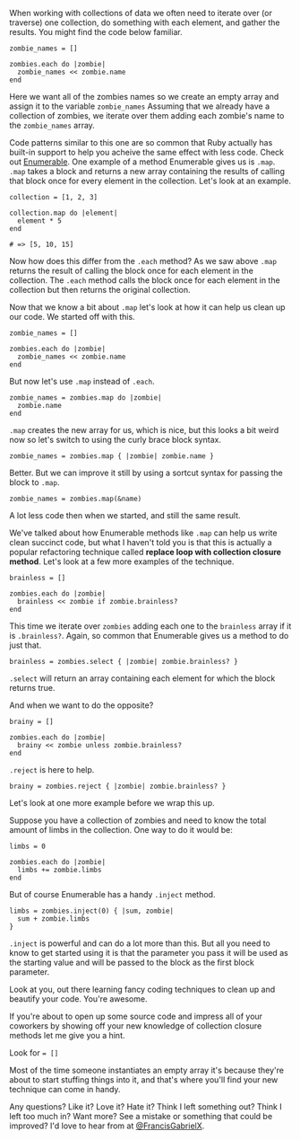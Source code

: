 When working with collections of data we often need to iterate over (or traverse) one collection, do something with each element, and gather the results. You might find the code below familiar.

```prettyprint lang-ruby
zombie_names = []

zombies.each do |zombie|
  zombie_names << zombie.name
end
```

Here we want all of the zombies names so we create an empty array and assign it to the variable ```zombie_names``` Assuming that we already have a collection of zombies, we iterate over them adding each zombie's name to the ```zombie_names``` array.

Code patterns similar to this one are so common that Ruby actually has built-in support to help you acheive the same effect with less code. Check out [Enumerable](http://ruby-doc.org/core-1.9.3/Enumerable.html). One example of a method Enumerable gives us is ```.map```. ```.map``` takes a block and returns a new array containing the results of calling that block once for every element in the collection. Let's look at an example.

```prettyprint lang-ruby
collection = [1, 2, 3]

collection.map do |element|
  element * 5
end

# => [5, 10, 15]
```

Now how does this differ from the ```.each``` method? As we saw above ```.map``` returns the result of calling the block once for each element in the collection. The ```.each``` method calls the block once for each element in the collection but then returns the original collection.

Now that we know a bit about ```.map``` let's look at how it can help us clean up our code. We started off with this.

```prettyprint lang-ruby
zombie_names = []

zombies.each do |zombie|
  zombie_names << zombie.name
end
```

But now let's use ```.map``` instead of ```.each```.

```prettyprint lang-ruby
zombie_names = zombies.map do |zombie|
  zombie.name
end
```

 ```.map``` creates the new array for us, which is nice, but this looks a bit weird now so let's switch to using the curly brace block syntax.

```prettyprint lang-ruby
zombie_names = zombies.map { |zombie| zombie.name }
```

Better. But we can improve it still by using a sortcut syntax for passing
the block to ```.map```.

```prettyprint lang-ruby
zombie_names = zombies.map(&name)
```

A lot less code then when we started, and still the same result.

We've talked about how Enumerable methods like ```.map``` can help us write clean succinct code, but what I haven't told you is that this is actually a popular refactoring technique called **replace loop with collection closure method**. Let's look at a few more examples of the technique.

```prettyprint lang-ruby
brainless = []

zombies.each do |zombie|
  brainless << zombie if zombie.brainless?
end
```

This time we iterate over ```zombies``` adding each one to the ```brainless``` array if it is ```.brainless?```. Again, so common that Enumerable gives us a method to do just that.

```prettyprint lang-ruby
brainless = zombies.select { |zombie| zombie.brainless? }
```

 ```.select``` will return an array containing each element for which the
block returns true.

And when we want to do the opposite?

```prettyprint lang-ruby
brainy = []

zombies.each do |zombie|
  brainy << zombie unless zombie.brainless?
end
```

 ```.reject``` is here to help.
```prettyprint lang-ruby
brainy = zombies.reject { |zombie| zombie.brainless? }
```

Let's look at one more example before we wrap this up.

Suppose you have a collection of zombies and need to know the total amount of limbs in the collection. One way to do it would be:

```prettyprint lang-ruby
limbs = 0

zombies.each do |zombie|
  limbs += zombie.limbs
end
```

But of course Enumerable has a handy ```.inject``` method.

```prettyprint lang-ruby
limbs = zombies.inject(0) { |sum, zombie|
  sum + zombie.limbs
}
```

```.inject``` is powerful and can do a lot more than this. But all you need to know to get started using it is that the parameter you pass it will be used as the starting value and will be passed to the block as the first block parameter.

Look at you, out there learning fancy coding techniques to clean up and beautify your code. You're awesome.

If you're about to open up some source code and impress all of your coworkers by showing off your new knowledge of collection closure methods let me give you a hint.

Look for ```= []```

Most of the time someone instantiates an empty array it's because they're about to start stuffing things into it, and that's where you'll find your new technique can come in handy.


Any questions? Like it? Love it? Hate it? Think I left something out? Think I left too much in? Want more? See a mistake or something that could be improved? I'd love to hear from at [@FrancisGabrielX](https://twitter.com/FrancisGabrielX).

